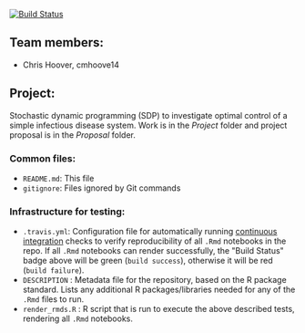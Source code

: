 [![Build Status](https://www.travis-ci.com/ds421/chris-final-project.svg?token=qTkbdq2hEerAisqz6ww7&branch=master)](https://travis-ci.com/ds421/chris-final-project)


## Team members:  
+ Chris Hoover, cmhoove14

## Project:  
Stochastic dynamic programming (SDP) to investigate optimal control of a simple infectious disease system. Work is in the *Project* folder and project proposal is in the *Proposal* folder.

### Common files:  
+ `README.md`: This file
+ `gitignore`: Files ignored by Git commands

### Infrastructure for testing:  
+ `.travis.yml`: Configuration file for automatically running [continuous integration](https://travis-ci.com) checks to verify reproducibility of all `.Rmd` notebooks in the repo.  If all `.Rmd` notebooks can render successfully, the "Build Status" badge above will be green (`build success`), otherwise it will be red (`build failure`).  
+ `DESCRIPTION` : Metadata file for the repository, based on the R package standard. Lists any additional R packages/libraries needed for any of the `.Rmd` files to run.
+ `render_rmds.R` : R script that is run to execute the above described tests, rendering all `.Rmd` notebooks.